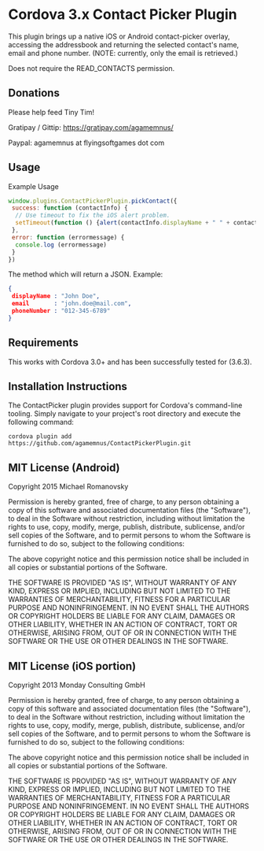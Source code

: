 # Cordova 3.x Contact Picker Plugin #
This plugin brings up a native iOS or Android contact-picker overlay, accessing the addressbook and returning the selected contact's name, email and phone number. (NOTE: currently, only the email is retrieved.)

Does not require the READ_CONTACTS permission.


Donations
----------
Please help feed Tiny Tim!

Gratipay / Gittip: https://gratipay.com/agamemnus/

Paypal: agamemnus at flyingsoftgames dot com


Usage
------

Example Usage

````javascript
window.plugins.ContactPickerPlugin.pickContact({
 success: function (contactInfo) {
  // Use timeout to fix the iOS alert problem.
  setTimeout(function () {alert(contactInfo.displayName + " " + contactInfo.email + " " + contactInfo.phoneNumber)}, 0)
 },
 error: function (errormessage) {
  console.log (errormessage)
 }
})
````

The method which will return a JSON. Example:
````json
{
 displayName : "John Doe",
 email       : "john.doe@mail.com",
 phoneNumber : "012-345-6789"
}
````


Requirements
-------------

This works with Cordova 3.0+ and has been successfully tested for (3.6.3).


Installation Instructions
--------------------------

The ContactPicker plugin provides support for Cordova's command-line tooling.
Simply navigate to your project's root directory and execute the following command:

````
cordova plugin add https://github.com/agamemnus/ContactPickerPlugin.git
````


MIT License (Android)
----------------------

Copyright 2015 Michael Romanovsky

Permission is hereby granted, free of charge, to any person obtaining
a copy of this software and associated documentation files (the
"Software"), to deal in the Software without restriction, including
without limitation the rights to use, copy, modify, merge, publish,
distribute, sublicense, and/or sell copies of the Software, and to
permit persons to whom the Software is furnished to do so, subject to
the following conditions:

The above copyright notice and this permission notice shall be
included in all copies or substantial portions of the Software.

THE SOFTWARE IS PROVIDED "AS IS", WITHOUT WARRANTY OF ANY KIND,
EXPRESS OR IMPLIED, INCLUDING BUT NOT LIMITED TO THE WARRANTIES OF
MERCHANTABILITY, FITNESS FOR A PARTICULAR PURPOSE AND
NONINFRINGEMENT. IN NO EVENT SHALL THE AUTHORS OR COPYRIGHT HOLDERS BE
LIABLE FOR ANY CLAIM, DAMAGES OR OTHER LIABILITY, WHETHER IN AN ACTION
OF CONTRACT, TORT OR OTHERWISE, ARISING FROM, OUT OF OR IN CONNECTION
WITH THE SOFTWARE OR THE USE OR OTHER DEALINGS IN THE SOFTWARE.


MIT License (iOS portion)
--------------------------

Copyright 2013 Monday Consulting GmbH

Permission is hereby granted, free of charge, to any person obtaining
a copy of this software and associated documentation files (the
"Software"), to deal in the Software without restriction, including
without limitation the rights to use, copy, modify, merge, publish,
distribute, sublicense, and/or sell copies of the Software, and to
permit persons to whom the Software is furnished to do so, subject to
the following conditions:

The above copyright notice and this permission notice shall be
included in all copies or substantial portions of the Software.

THE SOFTWARE IS PROVIDED "AS IS", WITHOUT WARRANTY OF ANY KIND,
EXPRESS OR IMPLIED, INCLUDING BUT NOT LIMITED TO THE WARRANTIES OF
MERCHANTABILITY, FITNESS FOR A PARTICULAR PURPOSE AND
NONINFRINGEMENT. IN NO EVENT SHALL THE AUTHORS OR COPYRIGHT HOLDERS BE
LIABLE FOR ANY CLAIM, DAMAGES OR OTHER LIABILITY, WHETHER IN AN ACTION
OF CONTRACT, TORT OR OTHERWISE, ARISING FROM, OUT OF OR IN CONNECTION
WITH THE SOFTWARE OR THE USE OR OTHER DEALINGS IN THE SOFTWARE.
